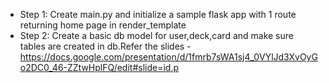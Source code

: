 - Step 1: Create main.py and initialize a sample flask app with 1 route returning home page in render_template
- Step 2: Create a basic db model for user,deck,card and make sure tables are created in db.Refer the slides - 
https://docs.google.com/presentation/d/1fmrb7sWA1sj4_0VYlJd3XvOyGo2DC0_46-ZZtwHplFQ/edit#slide=id.p